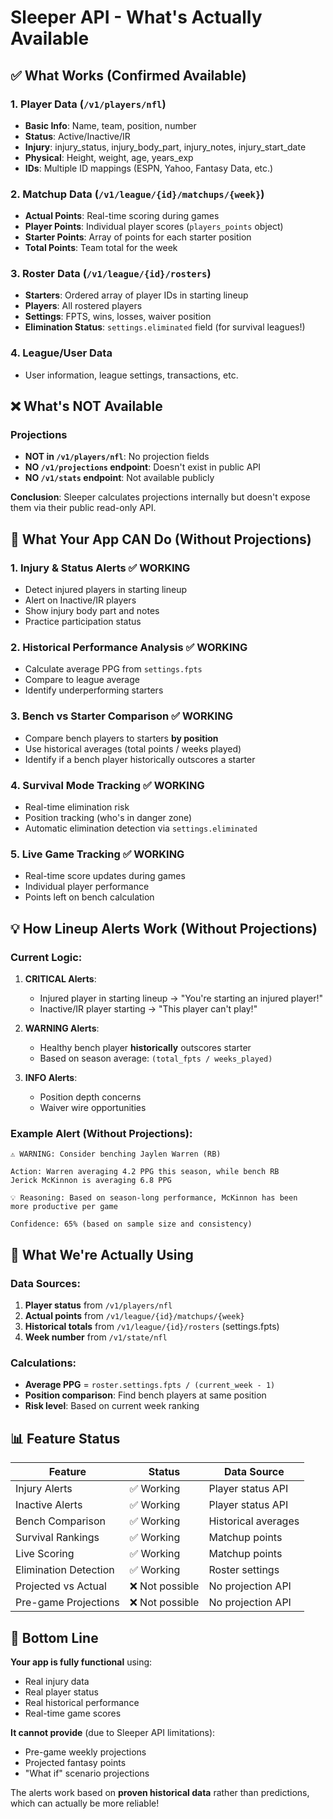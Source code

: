 # Sleeper API - What's Actually Available

## ✅ What Works (Confirmed Available)

### 1. Player Data (`/v1/players/nfl`)
- **Basic Info**: Name, team, position, number
- **Status**: Active/Inactive/IR
- **Injury**: injury_status, injury_body_part, injury_notes, injury_start_date  
- **Physical**: Height, weight, age, years_exp
- **IDs**: Multiple ID mappings (ESPN, Yahoo, Fantasy Data, etc.)

### 2. Matchup Data (`/v1/league/{id}/matchups/{week}`)
- **Actual Points**: Real-time scoring during games
- **Player Points**: Individual player scores (`players_points` object)
- **Starter Points**: Array of points for each starter position
- **Total Points**: Team total for the week

### 3. Roster Data (`/v1/league/{id}/rosters`)
- **Starters**: Ordered array of player IDs in starting lineup
- **Players**: All rostered players
- **Settings**: FPTS, wins, losses, waiver position
- **Elimination Status**: `settings.eliminated` field (for survival leagues!)

### 4. League/User Data
- User information, league settings, transactions, etc.

## ❌ What's NOT Available

### Projections
- **NOT in `/v1/players/nfl`**: No projection fields
- **NO `/v1/projections` endpoint**: Doesn't exist in public API
- **NO `/v1/stats` endpoint**: Not available publicly

**Conclusion**: Sleeper calculates projections internally but doesn't expose them via their public read-only API.

## 🎯 What Your App CAN Do (Without Projections)

### 1. **Injury & Status Alerts** ✅ WORKING
- Detect injured players in starting lineup
- Alert on Inactive/IR players
- Show injury body part and notes
- Practice participation status

### 2. **Historical Performance Analysis** ✅ WORKING
- Calculate average PPG from `settings.fpts`
- Compare to league average
- Identify underperforming starters

### 3. **Bench vs Starter Comparison** ✅ WORKING
- Compare bench players to starters **by position**
- Use historical averages (total points / weeks played)
- Identify if a bench player historically outscores a starter

### 4. **Survival Mode Tracking** ✅ WORKING
- Real-time elimination risk
- Position tracking (who's in danger zone)
- Automatic elimination detection via `settings.eliminated`

### 5. **Live Game Tracking** ✅ WORKING
- Real-time score updates during games
- Individual player performance
- Points left on bench calculation

## 💡 How Lineup Alerts Work (Without Projections)

### Current Logic:
1. **CRITICAL Alerts**:
   - Injured player in starting lineup → "You're starting an injured player!"
   - Inactive/IR player starting → "This player can't play!"
   
2. **WARNING Alerts**:
   - Healthy bench player **historically** outscores starter
   - Based on season average: `(total_fpts / weeks_played)`
   
3. **INFO Alerts**:
   - Position depth concerns
   - Waiver wire opportunities

### Example Alert (Without Projections):
```
⚠️ WARNING: Consider benching Jaylen Warren (RB)

Action: Warren averaging 4.2 PPG this season, while bench RB 
Jerick McKinnon is averaging 6.8 PPG

💡 Reasoning: Based on season-long performance, McKinnon has been 
more productive per game

Confidence: 65% (based on sample size and consistency)
```

## 🚀 What We're Actually Using

### Data Sources:
1. **Player status** from `/v1/players/nfl`
2. **Actual points** from `/v1/league/{id}/matchups/{week}`
3. **Historical totals** from `/v1/league/{id}/rosters` (settings.fpts)
4. **Week number** from `/v1/state/nfl`

### Calculations:
- **Average PPG** = `roster.settings.fpts / (current_week - 1)`
- **Position comparison**: Find bench players at same position
- **Risk level**: Based on current week ranking

## 📊 Feature Status

| Feature | Status | Data Source |
|---------|--------|-------------|
| Injury Alerts | ✅ Working | Player status API |
| Inactive Alerts | ✅ Working | Player status API |
| Bench Comparison | ✅ Working | Historical averages |
| Survival Rankings | ✅ Working | Matchup points |
| Live Scoring | ✅ Working | Matchup points |
| Elimination Detection | ✅ Working | Roster settings |
| Projected vs Actual | ❌ Not possible | No projection API |
| Pre-game Projections | ❌ Not possible | No projection API |

## 🎯 Bottom Line

**Your app is fully functional** using:
- Real injury data
- Real player status  
- Real historical performance
- Real-time game scores

**It cannot provide** (due to Sleeper API limitations):
- Pre-game weekly projections
- Projected fantasy points
- "What if" scenario projections

The alerts work based on **proven historical data** rather than predictions, which can actually be more reliable!
